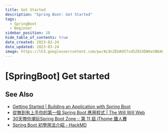 ```yaml
---
title: Get Started
description: "Spring Boot: Get Started"
tags:
  - SpringBoot
  - Beginner
sidebar_position: 10
hide_table_of_contents: true
date_created: 2023-02-24
date_updated: 2023-03-24
image: https://lh3.googleusercontent.com/pw/AL9nZEUA9Ifvd5Z8SXDWkeVB6AC4MPGwnXaL6kBXNPoXwOQQ2jOcZ1Jw_0p8TKK8C3ZX0e67_FOY15eDrm7aaXSQJcKtoUzC80SAQEHsaBy6qS2AqNNs5VUFNXBKm439y_1wkvmDl-PnL8ReojnIumNlEvOXBg=w800-no?authuser=0
---
```


[SpringBoot] Get started
=========================





See Also
--------

- [Getting Started | Building an Application with Spring Boot](https://spring.io/guides/gs/spring-boot/)
- [從無到有上手你的第一個 Spring Boot 應用程式 | The Will Will Web](https://blog.miniasp.com/post/2022/09/19/Spring-Boot-Quick-Start-From-Scratch)
- [30天帶你潮玩Spring Boot Zone :: 第 11 屆 iThome 鐵人賽](https://ithelp.ithome.com.tw/users/20119569/ironman/2159)
- [Spring Boot 初學用法介紹 - HackMD](https://hackmd.io/@bingdoal/SkNK5YWPw)

